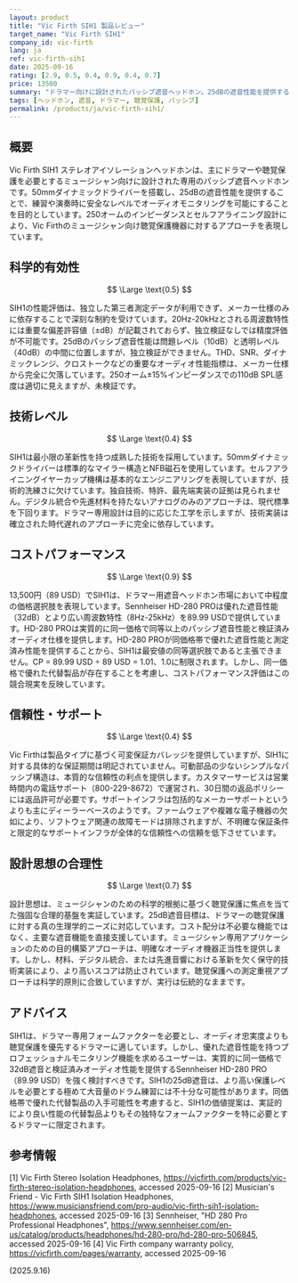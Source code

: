 ```yaml
---
layout: product
title: "Vic Firth SIH1 製品レビュー"
target_name: "Vic Firth SIH1"
company_id: vic-firth
lang: ja
ref: vic-firth-sih1
date: 2025-09-16
rating: [2.9, 0.5, 0.4, 0.9, 0.4, 0.7]
price: 13500
summary: "ドラマー向けに設計されたパッシブ遮音ヘッドホン。25dBの遮音性能を提供するが、オーディオ性能は限定的で技術も時代遅れ"
tags: [ヘッドホン, 遮音, ドラマー, 聴覚保護, パッシブ]
permalink: /products/ja/vic-firth-sih1/
---
```


## 概要

Vic Firth SIH1 ステレオアイソレーションヘッドホンは、主にドラマーや聴覚保護を必要とするミュージシャン向けに設計された専用のパッシブ遮音ヘッドホンです。50mmダイナミックドライバーを搭載し、25dBの遮音性能を提供することで、練習や演奏時に安全なレベルでオーディオモニタリングを可能にすることを目的としています。250オームのインピーダンスとセルフアライニング設計により、Vic Firthのミュージシャン向け聴覚保護機器に対するアプローチを表現しています。

## 科学的有効性

$$ \Large \text{0.5} $$

SIH1の性能評価は、独立した第三者測定データが利用できず、メーカー仕様のみに依存することで深刻な制約を受けています。20Hz-20kHzとされる周波数特性には重要な偏差許容値（±dB）が記載されておらず、独立検証なしでは精度評価が不可能です。25dBのパッシブ遮音性能は問題レベル（10dB）と透明レベル（40dB）の中間に位置しますが、独立検証ができません。THD、SNR、ダイナミックレンジ、クロストークなどの重要なオーディオ性能指標は、メーカー仕様から完全に欠落しています。250オーム±15%インピーダンスでの110dB SPL感度は適切に見えますが、未検証です。

## 技術レベル

$$ \Large \text{0.4} $$

SIH1は最小限の革新性を持つ成熟した技術を採用しています。50mmダイナミックドライバーは標準的なマイラー構造とNFB磁石を使用しています。セルフアライニングイヤーカップ機構は基本的なエンジニアリングを表現していますが、技術的洗練さに欠けています。独自技術、特許、最先端実装の証拠は見られません。デジタル統合や先進材料を持たないアナログのみのアプローチは、現代標準を下回ります。ドラマー専用設計は目的に応じた工学を示しますが、技術実装は確立された時代遅れのアプローチに完全に依存しています。

## コストパフォーマンス

$$ \Large \text{0.9} $$

13,500円（89 USD）でSIH1は、ドラマー用遮音ヘッドホン市場において中程度の価格選択肢を表現しています。Sennheiser HD-280 PROは優れた遮音性能（32dB）とより広い周波数特性（8Hz-25kHz）を89.99 USDで提供しています。HD-280 PROは実質的に同一価格で同等以上のパッシブ遮音性能と検証済みオーディオ仕様を提供します。HD-280 PROが同価格帯で優れた遮音性能と測定済み性能を提供することから、SIH1は最安値の同等選択肢であると主張できません。CP = 89.99 USD ÷ 89 USD = 1.01、1.0に制限されます。しかし、同一価格で優れた代替製品が存在することを考慮し、コストパフォーマンス評価はこの競合現実を反映しています。

## 信頼性・サポート

$$ \Large \text{0.4} $$

Vic Firthは製品タイプに基づく可変保証カバレッジを提供していますが、SIH1に対する具体的な保証期間は明記されていません。可動部品の少ないシンプルなパッシブ構造は、本質的な信頼性の利点を提供します。カスタマーサービスは営業時間内の電話サポート（800-229-8672）で運営され、30日間の返品ポリシーには返品許可が必要です。サポートインフラは包括的なメーカーサポートというよりも主にディーラーベースのようです。ファームウェアや複雑な電子機器の欠如により、ソフトウェア関連の故障モードは排除されますが、不明確な保証条件と限定的なサポートインフラが全体的な信頼性への信頼を低下させています。

## 設計思想の合理性

$$ \Large \text{0.7} $$

設計思想は、ミュージシャンのための科学的根拠に基づく聴覚保護に焦点を当てた強固な合理的基盤を実証しています。25dB遮音目標は、ドラマーの聴覚保護に対する真の生理学的ニーズに対応しています。コスト配分は不必要な機能ではなく、主要な遮音機能を直接支援しています。ミュージシャン専用アプリケーションのための目的構築アプローチは、明確なオーディオ機器正当性を提供します。しかし、材料、デジタル統合、または先進音響における革新を欠く保守的技術実装により、より高いスコアは防止されています。聴覚保護への測定重視アプローチは科学的原則に合致していますが、実行は伝統的なままです。

## アドバイス

SIH1は、ドラマー専用フォームファクターを必要とし、オーディオ忠実度よりも聴覚保護を優先するドラマーに適しています。しかし、優れた遮音性能を持つプロフェッショナルモニタリング機能を求めるユーザーは、実質的に同一価格で32dB遮音と検証済みオーディオ性能を提供するSennheiser HD-280 PRO（89.99 USD）を強く検討すべきです。SIH1の25dB遮音は、より高い保護レベルを必要とする極めて大音量のドラム練習には不十分な可能性があります。同価格帯で優れた代替製品の入手可能性を考慮すると、SIH1の価値提案は、実証的により良い性能の代替製品よりもその独特なフォームファクターを特に必要とするドラマーに限定されます。

## 参考情報

[1] Vic Firth Stereo Isolation Headphones, https://vicfirth.com/products/vic-firth-stereo-isolation-headphones, accessed 2025-09-16
[2] Musician's Friend - Vic Firth SIH1 Isolation Headphones, https://www.musiciansfriend.com/pro-audio/vic-firth-sih1-isolation-headphones, accessed 2025-09-16
[3] Sennheiser, "HD 280 Pro Professional Headphones", https://www.sennheiser.com/en-us/catalog/products/headphones/hd-280-pro/hd-280-pro-506845, accessed 2025-09-16
[4] Vic Firth company warranty policy, https://vicfirth.com/pages/warranty, accessed 2025-09-16

(2025.9.16)